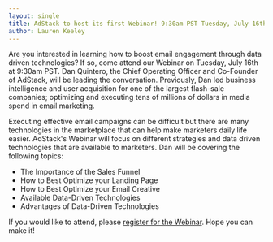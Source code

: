 ```yaml
---
layout: single
title: AdStack to host its first Webinar! 9:30am PST Tuesday, July 16th
author: Lauren Keeley
---
```


Are you interested in learning how to boost email engagement through data driven technologies? If so, come attend our Webinar on Tuesday, July 16th at 9:30am PST. Dan Quintero, the Chief Operating Officer and Co-Founder of AdStack, will be leading the conversation. Previously, Dan led business intelligence and user acquisition for one of the largest flash-sale companies; optimizing and executing tens of millions of dollars in media spend in email marketing. 

Executing effective email campaigns can be difficult but there are many technologies in the marketplace that can help make marketers daily life easier. AdStack's Webinar will focus on different strategies and data driven technologies that are available to marketers. Dan will be covering the following topics:

* The Importance of the Sales Funnel
* How to Best Optimize your Landing Page
* How to Best Optimize your Email Creative
* Available Data-Driven Technologies
* Advantages of Data-Driven Technologies 

If you would like to attend, please [register for the Webinar](http://webinar-emailengagement-datadriventechnologies.eventbrite.com/). Hope you can make it! 
